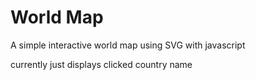 # World Map

A simple interactive world map using SVG with javascript

currently just displays clicked country name
